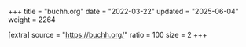 +++
title = "buchh.org"
date = "2022-03-22"
updated = "2025-06-04"
weight = 2264

[extra]
source = "https://buchh.org/"
ratio = 100
size = 2
+++
